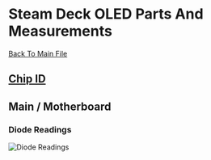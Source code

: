# Steam Deck OLED Parts And Measurements
[Back To Main File](../README.md)

## [Chip ID](https://www.ifixit.com/Guide/Steam+Deck+OLED+Chip+ID/167632)

## Main / Motherboard

### Diode Readings
![Diode Readings](../Images/Measurements/KenFixed_LCD_OLED_Diode_Readings.png)